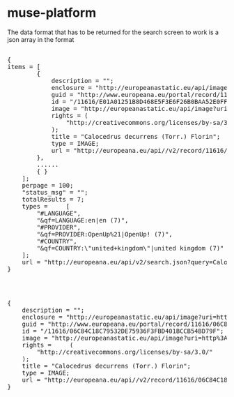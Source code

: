 muse-platform
=============
The data format that has to be returned for the search screen to work is a json array in the format

<pre>

{
items = [
        {
            description = "";
            enclosure = "http://europeanastatic.eu/api/image?uri=http%3A%2F%2Fdata.rbge.org.uk%2Fimages%2F501745%2F-1&size=LARGE&type=IMAGE";
            guid = "http://www.europeana.eu/portal/record/11616/E01A01251B8D468E5F3E6F26B0BAA52E0FF2B465.html?utm_source=api&utm_medium=api&utm_campaign=ZHKKYAIMYT";
            id = "/11616/E01A01251B8D468E5F3E6F26B0BAA52E0FF2B465";
            image = "http://europeanastatic.eu/api/image?uri=http%3A%2F%2Fdata.rbge.org.uk%2Fimages%2F501745%2F-1&size=LARGE&type=IMAGE";
            rights = (
                "http://creativecommons.org/licenses/by-sa/3.0/"
            );
            title = "Calocedrus decurrens (Torr.) Florin";
            type = IMAGE;
            url = "http://europeana.eu/api//v2/record/11616/E01A01251B8D468E5F3E6F26B0BAA52E0FF2B465.json?wskey=ZHKKYAIMYT";
        },
        ......
        { }
    ];
    perpage = 100;
    "status_msg" = "";
    totalResults = 7;
    types =     [
        "#LANGUAGE",
        "&qf=LANGUAGE:en|en (7)",
        "#PROVIDER",
        "&qf=PROVIDER:OpenUp%21|OpenUp! (7)",
        "#COUNTRY",
        "&qf=COUNTRY:\"united+kingdom\"|united kingdom (7)"
    ];
    url = "http://europeana.eu/api/v2/search.json?query=Calocedrus&rows=100&start=1&wskey=ZHKKYAIMYT&profile=portal&qf=TYPE:IMAGE&qf=DATA_PROVIDER:\"Cat%C3%A1logo+Colectivo+de+la+Red+de+Bibliotecas+de+los+Archivos+Estatales\"&qf=DATA_PROVIDER:\"Biblioteca+Virtual+del+Patrimonio+Bibliogr%C3%A1fico\"&qf=DATA_PROVIDER:\"Biblioteca+Virtual+del+Ministerio+de+Defensa\"&qf=DATA_PROVIDER:\"Rijksmuseum\"&qf=DATA_PROVIDER:\"\U0418\U043d\U0441\U0442\U0438\U0442\U0443\U0442+\U0437\U0430+\U0431\U0430\U043b\U043a\U0430\U043d\U0438\U0441\U0442\U0438\U043a\U0430+\U0441+\U0426\U0435\U043d\U0442\U044a\U0440+\U043f\U043e+\U0442\U0440\U0430\U043a\U043e\U043b\U043e\U0433\U0438\U044f\"&qf=DATA_PROVIDER:\"Central+Library+of+Bulgarian+Academy+of+Sciences\"&qf=DATA_PROVIDER:\"Museu+Nacional+de+Arqueologia\"&qf=DATA_PROVIDER:\"The+Royal+Botanic+Garden+Edinburgh\"&qf=DATA_PROVIDER:\"University+of+Tartu,+Natural+History+Museum\"&qf=DATA_PROVIDER:\"Museum+of+Geology,+University+of+Tartu\"&qf=DATA_PROVIDER:\"The+National+Library+of+Poland+-+Biblioteka+Narodowa\"&qf=DATA_PROVIDER:\"Biblioteca+Valenciana+Digital\"&qf=DATA_PROVIDER:\"Fondo+Fotogr\U00e1fico+de+la+Universidad+de+Navarra\"";
}



</pre>


<pre>
{
    description = "";
    enclosure = "http://europeanastatic.eu/api/image?uri=http%3A%2F%2Fdata.rbge.org.uk%2Fimages%2F502555%2F-1&size=LARGE&type=IMAGE";
    guid = "http://www.europeana.eu/portal/record/11616/06C84C18C79532DE75936F3FBD401BCCB54BD79F.html?utm_source=api&utm_medium=api&utm_campaign=ZHKKYAIMYT";
    id = "/11616/06C84C18C79532DE75936F3FBD401BCCB54BD79F";
    image = "http://europeanastatic.eu/api/image?uri=http%3A%2F%2Fdata.rbge.org.uk%2Fimages%2F502555%2F-1&size=LARGE&type=IMAGE";
    rights =     (
        "http://creativecommons.org/licenses/by-sa/3.0/"
    );
    title = "Calocedrus decurrens (Torr.) Florin";
    type = IMAGE;
    url = "http://europeana.eu/api//v2/record/11616/06C84C18C79532DE75936F3FBD401BCCB54BD79F.json?wskey=ZHKKYAIMYT";
}

</pre>



